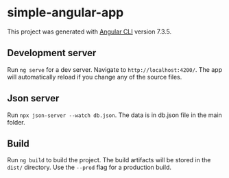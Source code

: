 # simple-angular-app

This project was generated with [Angular CLI](https://github.com/angular/angular-cli) version 7.3.5.

## Development server

Run `ng serve` for a dev server. Navigate to `http://localhost:4200/`. The app will automatically reload if you change any of the source files.

## Json server

Run `npx json-server --watch db.json`. The data is in db.json file in the main folder.

## Build

Run `ng build` to build the project. The build artifacts will be stored in the `dist/` directory. Use the `--prod` flag for a production build.